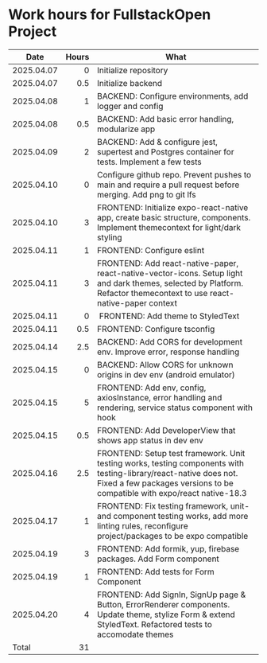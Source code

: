 # Work hours for FullstackOpen Project
| Date | Hours | What |
| ---- | ----: | ---- |
| 2025.04.07 | 0   | Initialize repository |
| 2025.04.07 | 0.5 | Initialize backend |
| 2025.04.08 | 1   | BACKEND: Configure environments, add logger and config |
| 2025.04.08 | 0.5 | BACKEND: Add basic error handling, modularize app |
| 2025.04.09 | 2   | BACKEND: Add & configure jest, supertest and Postgres container for tests. Implement a few tests |
| 2025.04.10 | 0   | Configure github repo. Prevent pushes to main and require a pull request before merging. Add png to git lfs |
| 2025.04.10 | 3   | FRONTEND: Initialize expo-react-native app, create basic structure, components. Implement themecontext for light/dark styling |
| 2025.04.11 | 1   | FRONTEND: Configure eslint |
| 2025.04.11 | 3   | FRONTEND: Add react-native-paper, react-native-vector-icons. Setup light and dark themes, selected by Platform. Refactor themecontext to use react-native-paper context |
| 2025.04.11 | 0   | FRONTEND: Add theme to StyledText |
| 2025.04.11 | 0.5 | FRONTEND: Configure tsconfig |
| 2025.04.14 | 2.5 | BACKEND: Add CORS for development env. Improve error, response handling |
| 2025.04.15 | 0   | BACKEND: Allow CORS for unknown origins in dev env (android emulator) |
| 2025.04.15 | 5   | FRONTEND: Add env, config, axiosInstance, error handling and rendering, service status component with hook |
| 2025.04.15 | 0.5 | FRONTEND: Add DeveloperView that shows app status in dev env |
| 2025.04.16 | 2.5 | FRONTEND: Setup test framework. Unit testing works, testing components with testing-library/react-native does not. Fixed a few packages versions to be compatible with expo/react native-18.3 |
| 2025.04.17 | 1   | FRONTEND: Fix testing framework, unit- and component testing works, add more linting rules, reconfigure project/packages to be expo compatible |
| 2025.04.19 | 3   | FRONTEND: Add formik, yup, firebase packages. Add Form component |
| 2025.04.19 | 1   | FRONTEND: Add tests for Form Component |
| 2025.04.20 | 4   | FRONTEND: Add SignIn, SignUp page & Button, ErrorRenderer components. Update theme, stylize Form & extend StyledText. Refactored tests to accomodate themes |
| Total | 31 | |
